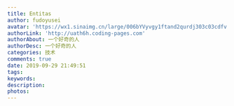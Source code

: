```yaml
---
title: Entitas
author: fudoyusei
avatar: 'https://wx1.sinaimg.cn/large/006bYVyvgy1ftand2qurdj303c03cdfv.jpg'
authorLink: 'http://uath6h.coding-pages.com'
authorAbout: 一个好奇的人
authorDesc: 一个好奇的人
categories: 技术
comments: true
date: 2019-09-29 21:49:51
tags:
keywords:
description:
photos:
---
```

